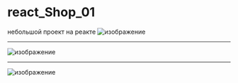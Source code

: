 # react_Shop_01

небольшой проект на реакте
![изображение](https://github.com/sergbbg/react_Shop_01/assets/58991921/b7f5095a-3cd4-499c-9ba8-69b86558b3ec)


___________________________________

![изображение](https://github.com/sergbbg/react_Shop_01/assets/58991921/a5f4ce90-dfc4-43fb-9de5-e8d5a782682e)

____________________________________
![изображение](https://github.com/sergbbg/react_Shop_01/assets/58991921/a78e5130-49f5-4340-81fa-ad14716557bd)
